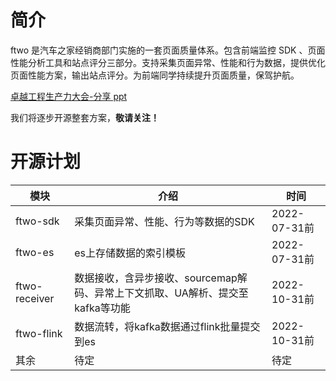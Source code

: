 # 简介
ftwo 是汽车之家经销商部门实施的一套页面质量体系。包含前端监控 SDK 、页面性能分析工具和站点评分三部分。支持采集页面异常、性能和行为数据，提供优化页面性能方案，输出站点评分。为前端同学持续提升页面质量，保驾护航。

[卓越工程生产力大会-分享 ppt ](res/%E6%B1%BD%E8%BD%A6%E4%B9%8B%E5%AE%B6%E9%A1%B5%E9%9D%A2%E8%B4%A8%E9%87%8F%E4%BD%93%E7%B3%BB%E5%BB%BA%E8%AE%BE%E4%B8%8E%E5%AE%9E%E8%B7%B5.pdf)

我们将逐步开源整套方案，**敬请关注！**

# 开源计划

模块 | 介绍  | 时间
---|--- |---
ftwo-sdk | 采集页面异常、性能、行为等数据的SDK | 2022-07-31前
ftwo-es  | es上存储数据的索引模板        | 2022-07-31前 
ftwo-receiver  | 数据接收，含异步接收、sourcemap解码、异常上下文抓取、UA解析、提交至kafka等功能 | 2022-10-31前
ftwo-flink     | 数据流转，将kafka数据通过flink批量提交到es                                  | 2022-10-31前
其余     | 待定                                  | 待定